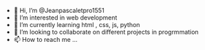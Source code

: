 - 👋 Hi, I’m @Jeanpascaletpro1551
- 👀 I’m interested in web development 
- 🌱 I’m currently learning html , css, js, python
- 💞️ I’m looking to collaborate on different projects in progrmmation
- 📫 How to reach me ...




<!---
Jeanpascaletpro1551/Jeanpascaletpro1551 is a ✨ special ✨ repository because its `README.md` (this file) appears on your GitHub profile.
You can click the Preview link to take a look at your changes.
--->
